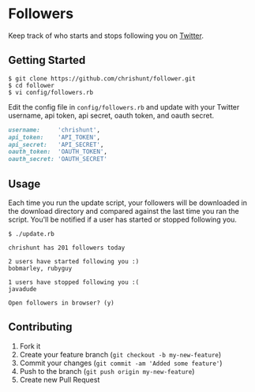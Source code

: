 # Followers

Keep track of who starts and stops following you on
[Twitter](https://twitter.com).

## Getting Started

```
$ git clone https://github.com/chrishunt/follower.git
$ cd follower
$ vi config/followers.rb
```

Edit the config file in `config/followers.rb` and update with your Twitter
username, api token, api secret, oauth token, and oauth secret.

```ruby
username:     'chrishunt',
api_token:    'API_TOKEN',
api_secret:   'API_SECRET',
oauth_token:  'OAUTH_TOKEN',
oauth_secret: 'OAUTH_SECRET'
```

## Usage

Each time you run the update script, your followers will be downloaded in the
download directory and compared against the last time you ran the script.
You'll be notified if a user has started or stopped following you.

```
$ ./update.rb

chrishunt has 201 followers today

2 users have started following you :)
bobmarley, rubyguy

1 users have stopped following you :(
javadude

Open followers in browser? (y)
```

## Contributing

1. Fork it
2. Create your feature branch (`git checkout -b my-new-feature`)
3. Commit your changes (`git commit -am 'Added some feature'`)
4. Push to the branch (`git push origin my-new-feature`)
5. Create new Pull Request
